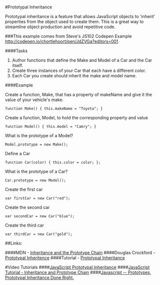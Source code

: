 #Prototypal Inheritance

Prototypal inheritance is a feature that allows JavaScript objects to 'inherit' properties from the object used to create them. This is a great way to streamline object production and avoid repetitive code. 

###This example comes from Steve's JS102 Codepen Example
http://codepen.io/chortlehoort/pen/JdZVGa?editors=001

####Tasks
1. Author functions that define the Make and Model of a Car and the Car itself.
2. Create three instances of your Car that each have a different color.
3. Each Car you create should inherit the make and model name.

####Example

Create a function, Make, that has a property of makeName and give it the value of your vehicle's make.

``function Make() {
  this.makeName = "Toyota";
}``

Create a function, Model, to hold the corresponding property and value

``function Model() {
  this.model = "Camry";
}``

What is the prototype of a Model?

``Model.prototype = new Make();``

Define a Car

``function Car(color) {
  this.color = color;
};``

What is the prototype of a Car?

``Car.prototype = new Model();``

Create the first car

``var firstCar = new Car("red");``

Create the second car

``var secondCar = new Car("blue");``

Create the third car

``var thirdCar = new Car("gold");``

##Links:

####MDN - [Inheritance and the Prototype Chain](https://developer.mozilla.org/en-US/docs/Web/JavaScript/Inheritance_and_the_prototype_chain)
####Douglas Crockford - [Prototypal Inheritence](http://javascript.crockford.com/prototypal.html)
####Tutorial - [Prototypal Inheritance](http://javascript.info/tutorial/inheritance)

#Video Tutorials
####[JavaScript Prototypal Inheritance](https://www.youtube.com/watch?v=qMO-LTOrJaE)
####[JavaScript Tutorial - Inheritance and Prototype Chain](https://www.youtube.com/watch?v=RFWvIEVZ_j8)
####[Javascript -- Prototypes, Prototypal Inheritance Done Right.](https://www.youtube.com/watch?v=Yvf_kUBZmXg)
